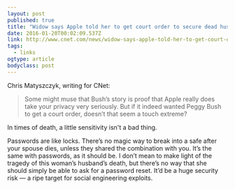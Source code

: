 ```yaml
---
layout: post 
published: true 
title: "Widow says Apple told her to get court order to secure dead husband's password" 
date: 2016-01-20T00:02:09.537Z 
link: http://www.cnet.com/news/widow-says-apple-told-her-to-get-court-order-to-secure-dead-husbands-password/ 
tags:
  - links
ogtype: article 
bodyclass: post 
---
```


Chris Matyszczyk, writing for CNet:

> Some might muse that Bush’s story is proof that Apple really does take your privacy very seriously. But if it indeed wanted Peggy Bush to get a court order, doesn’t that seem a touch extreme?

In times of death, a little sensitivity isn't a bad thing.

Passwords are like locks. There’s no magic way to break into a safe after your spouse dies, unless they shared the combination with you. It’s the same with passwords, as it should be. I don’t mean to make light of the tragedy of this woman’s husband’s death, but there’s no way that she should simply be able to ask for a password reset. It’d be a huge security risk — a ripe target for social engineering exploits.
